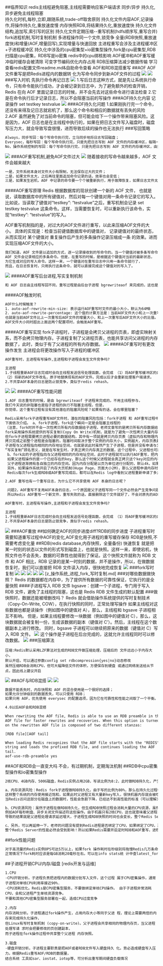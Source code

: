 ##临界知识
redis主线程避免阻塞,主线程需要响应客户端请求
同步/异步 持久化,异步避免主线程阻塞  
持久化时机,每秒,立即,跟随系统,trade-off取舍原则
持久化文件内容AOF,记录操作,将操作持久化,重放速度慢
内存快照RDB,将结果持久化,重放速度快
持久化文件结构,追加写,索引写的区别
持久化文件定期压缩--重写机制(hdfs顺序写,重写合并)
fork进程机制,写时复制机制
多进程操作同一个文件,锁竞争
全量(RDB快照,重放速度快)和增量(AOF,增量回写),实现增量与快速回放
主进程重写会涉及主进程缓冲区+子进程缓冲区
持久化中涉及的cpu密集型+io密集型操作,fork是cpu密集型,RDB扫描是cpu密集，RDB写是io密集
redis中的cpu绑核影响
AOF缓冲和AOF重写缓冲临时缓存会被清除
可变字节编码优化内存占用
RDB压缩算法减少数据传输
学习查看redis配置文件readme.md&自助命令查看
AOF和RDB混搭重写
##AOF
AOF文件重写是把Redis进程内的数据转 化为写命令同步到新AOF文件的过程
![](.z_04_分布式_redis_03_持久化_AOF_RDB(fork)_可用性_images/80334d78.png)
![](.z_04_分布式_redis_03_持久化_AOF_RDB(fork)_可用性_images/8feda45e.png)
###写入时机
先执行命令再记日志
![](.z_04_分布式_redis_03_持久化_images/3d3f7a60.png)
1.写后日志这种方式，就是先让系统执行命令，只有命令能执行成功，才会被记录到日志中，为了避免额外的检查开销，Redis 在向 AOF 里面记录日志的时候，并不会先去对这些命令进行语法检查
2.它是在命令执行后才记录日志，所以不会阻塞当前的写操作
###AOF持久化内容
记录操作
set testkey testvalue
![](.z_04_分布式_redis_03_持久化_images/22584bf9.png)
###AOF持久化问题
1.如果刚执行完一个命令，还没有来得及记日志就宕机了，那么这个命令和相应的数据就有丢失的风险
2.AOF 虽然避免了对当前命令的阻塞，但可能会给下一个操作带来阻塞风险。这是因为，AOF 日志也是在主线程中执行的，如果在把日志文件写入磁盘时，磁盘写压力大，就会导致写盘很慢，进而导致后续的操作也无法执行
###写回策略
```asp
Always，同步写回：每个写命令执行完，立马同步地将日志写回磁盘；
Everysec，每秒写回：每个写命令执行完，只是先把日志写到 AOF 文件的内存缓冲区，每隔一秒把缓冲区中的内容写入磁盘；
No，操作系统控制的写回：每个写命令执行完，只是先把日志写到 AOF 文件的内存缓冲区，由操作系统决定何时将缓冲区内容写回磁盘。
```
![](.z_04_分布式_redis_03_持久化_images/261a2885.png)
###AOF重写机制,避免AOF文件过大
![](.z_04_分布式_redis_03_持久化_AOF_RDB(fork)_可用性_images/07949210.png)
随着接收的写命令越来越多，AOF 文件会越来越大
```asp
一是，文件系统本身对文件大小有限制，无法保存过大的文件；
二是，如果文件太大，之后再往里面追加命令记录的话，效率也会变低；
三是，如果发生宕机，AOF 中记录的命令要一个个被重新执行，用于故障恢复，如果日志文件太大，整个恢复过程就会非常缓慢，这就会影响到 Redis 的正常使用
```
####AOF重写原理
Redis 根据数据库的现状创建一个新的 AOF 文件，
也就是说，读取数据库中的所有键值对，然后对每一个键值对用一条命令记录它的写入。
比如说，当读取了键值对“testkey”: “testvalue”之后，重写机制会记录 set testkey testvalue 这条命令。这样，当需要恢复时，可以重新执行该命令，实现“testkey”: “testvalue”的写入。


AOF重写机制指的是，对过大的AOF文件进行重写，以此来压缩AOF文件的大小。 具体的实现是：检查当前键值数据库中的键值对，
记录键值对的最终状态，从而实现对 某个键值对 重复操作后产生的多条操作记录压缩成一条 的效果。进而实现压缩AOF文件的大小。
```asp
我们知道，AOF 文件是以追加的方式，逐一记录接收到的写命令的。当一个键值对被多条写命令反复修改时，
AOF 文件会记录相应的多条命令。但是，在重写的时候，是根据这个键值对当前的最新状态，
为它生成对应的写入命令。这样一来，一个键值对在重写日志中只用一条命令就行了，
而且，在日志恢复时，只用执行这条命令，就可以直接完成这个键值对的写入了。
```
![](.z_04_分布式_redis_03_持久化_images/68ec1c59.png)
####AOF重写后台进程,写实复制机制
```asp
和 AOF 日志由主线程写回不同，重写过程是由后台子进程 bgrewriteaof 来完成的，这也是为了避免阻塞主线程，导致数据库性能下降
```
####AOF触发时机
```asp
AOF什么时候触发？ 
1. auto-aof-rewrite-min-size: 表示运行AOF重写时文件的最小大小，默认为64MB 
2. auto-aof-rewrite-percentage: 这个值的计算方法是：当前AOF文件大小和上一次重写后AOF文件大小的差值，再除以上一次重写后AOF文件大小。
也就是当前AOF文件比上一次重写后AOF文件的增量大小，和上一次重写后AOF文件大小的比值。 
AOF文件大小同时超出上面这两个配置项时，会触发AOF重写。
```
####AOF重写实现
fork子进程时，子进程是会拷贝父进程的页表，即虚实映射关系，而不会拷贝物理内存。子进程复制了父进程页表，也能共享访问父进程的内存数据了，此时，类似于有了父进程的所有内存数据。
![](.z_04_分布式_redis_03_持久化_images/95c06aec.png)
####AOF重写时有更改操作发生
主进程会将更改操作写入子进程的缓冲区
```asp
AOF重写时，主进程有写操作,主进程和子进程会发生文件竞争吗?
```
```asp
主进程
1.子线程重新AOF日志完成时会向主线程发送信号处理函数，会完成 （1）将AOF重写缓冲区的内容写入到新的AOF文件中。
（2）将新的AOF文件改名，原子地替换现有的AOF文件。完成以后才会重新处理客户端请求。
2.不共享AOF本身的日志是防止锁竞争，类似于redis rehash。
```
![](.z_04_分布式_redis_03_持久化_AOF_RDB(fork)_可用性_images/c0d4d23e.png)
![](.z_04_分布式_redis_03_持久化_AOF_RDB(fork)_可用性_images/0d93c7e3.png)
####AOF重写性能问题
```asp
1.AOF 日志重写的时候，是由 bgrewriteaof 子进程来完成的，不用主线程参与，
我们今天说的非阻塞也是指子进程的执行不阻塞主线程。但是，
你觉得，这个重写过程有没有其他潜在的阻塞风险呢？如果有的话，会在哪里阻塞？
```
```asp
Redis采用fork子进程重写AOF文件时，潜在的阻塞风险包括：fork子进程 和 AOF重写过程中父进程产生写入的场景，
下面依次介绍。 a、fork子进程，fork这个瞬间一定是会阻塞主线程的
（注意，fork时并不会一次性拷贝所有内存数据给子进程，老师文章写的是拷贝所有内存数据给子进程，我个人认为是有歧义的），
fork采用操作系统提供的写实复制(Copy On Write)机制，就是为了避免一次性拷贝大量内存数据给子进程造成的长时间阻塞问题，
但fork子进程需要拷贝进程必要的数据结构，其中有一项就是拷贝内存页表（虚拟内存和物理内存的映射索引表），这个拷贝过程会消耗大量CPU资源，
拷贝完成之前整个进程是会阻塞的，阻塞时间取决于整个实例的内存大小，实例越大，内存页表越大，fork阻塞时间越久。拷贝内存页表完成后，
子进程与父进程指向相同的内存地址空间，也就是说此时虽然产生了子进程，但是并没有申请与父进程相同的内存大小。那什么时候父子进程才会真正内存分离呢？
“写实复制”顾名思义，就是在写发生时，才真正拷贝内存真正的数据，这个过程中，父进程也可能会产生阻塞的风险，就是下面介绍的场景。
 b、fork出的子进程指向与父进程相同的内存地址空间，此时子进程就可以执行AOF重写，把内存中的所有数据写入到AOF文件中。但是此时父进程依旧是会有流量写入的，
 如果父进程操作的是一个已经存在的key，那么这个时候父进程就会真正拷贝这个key对应的内存数据，申请新的内存空间，这样逐渐地，父子进程内存数据开始分离，
 父子进程逐渐拥有各自独立的内存空间。因为内存分配是以页为单位进行分配的，默认4k，如果父进程此时操作的是一个bigkey，重新申请大块内存耗时会变长，可能会产阻塞风险。
 另外，如果操作系统开启了内存大页机制(Huge Page，页面大小2M)，那么父进程申请内存时阻塞的概率将会大大提高，所以在Redis机器上需要关闭Huge Page机制。
 Redis每次fork生成RDB或AOF重写完成后，都可以在Redis log中看到父进程重新申请了多大的内存空间。
```



```asp
2.AOF 重写也有一个重写日志，为什么它不共享使用 AOF 本身的日志呢？
```
```asp
 问题2，AOF重写不复用AOF本身的日志，一个原因是父子进程写同一个文件必然会产生竞争问题，控制竞争就意味着会影响父进程的性能。二是如果AOF重写过程中失败了，那么原本的AOF文件相当于被污染了，无法做恢复使用。
 所以Redis AOF重写一个新文件，重写失败的话，直接删除这个文件就好了，不会对原先的AOF文件产生影响。等重写完成之后，直接替换旧文件即可。
```

```asp
AOF重写时，主进程有写操作,主进程和子进程会发生文件竞争吗?
```
```asp
主进程
1.子线程重新AOF日志完成时会向主线程发送信号处理函数，会完成 （1）将AOF重写缓冲区的内容写入到新的AOF文件中。（2）将新的AOF文件改名，原子地替换现有的AOF文件。完成以后才会重新处理客户端请求。
2.不共享AOF本身的日志是防止锁竞争，类似于redis rehash。
```
![](.z_04_分布式_redis_03_持久化_images/81dea9c8.png)
###AOF重放
##如何确定AOF的同步进度diff?RDB的同步进度
子进程重写时需要知道重写过程中AOF的变化,AOF变化用子进程的重写缓存保存
RDB是快照,不需要考虑变化量
##RDB(redis database,内存快照，全量备份)
快速恢复
就是把某一时刻的状态以文件的形式写到磁盘上，也就是快照。这样一来，即使宕机，快照文件也不会丢失，数据的可靠性也就得到了保证。这个快照文件就称为 RDB 文件
和 AOF 相比，RDB 记录的是某一时刻的数据，并不是操作，所以，在做数据恢复时，我们可以直接把 RDB 文件读入内存，很快地完成恢复
![](.z_04_分布式_redis_03_持久化_AOF_RDB(fork)_可用性_images/7736c04e.png)
###fork写时复制
![](.z_04_分布式_redis_03_持久化_AOF_RDB(fork)_可用性_images/e8dafc25.png)
![](.z_04_分布式_redis_03_持久化_AOF_RDB(fork)_可用性_images/15c16ab9.png)
![](.z_04_分布式_redis_03_持久化_AOF_RBD(fork)_可用性_images/2b9c9c2b.png)
![](.z_04_分布式_redis_03_持久化_AOF_RBD(fork)_可用性_images/d4275c29.png)
![](.z_04_分布式_redis_03_持久化_AOF_RBD(fork)_可用性_images/c61c7c98.png)
[z_操作系统_进程_fork_写时复制.md]
###对哪些数据做快照？
Redis 的数据都在内存中，为了提供所有数据的可靠性保证，它执行的是全量快照
####子进程写入 RDB 文件
bgsave：创建一个子进程，专门用于写入 RDB 文件，避免了主线程的阻塞，这也是 Redis RDB 文件生成的默认配置
###做快照时，数据还能被增删改吗？
Redis 就会借助操作系统提供的写时复制技术（Copy-On-Write, COW），在执行快照的同时，正常处理写操作
如果主线程对这些数据也都是读操作（例如图中的键值对 A），那么，主线程和 bgsave 子进程相互不影响。
但是，如果主线程要修改一块数据（例如图中的键值对 C），那么，这块数据就会被复制一份，生成该数据的副本（键值对 C’）。然后，主线程在这个数据副本上进行修改。
同时，bgsave 子进程可以继续把原来的数据（键值对 C）写入 RDB 文件。
![](https://static001.geekbang.org/resource/image/a2/58/a2e5a3571e200cb771ed8a1cd14d5558.jpg)
这个操作是子进程在后台完成的，这就允许主线程同时可以修改数据。
![](.z_04_分布式_redis_03_持久化_images/a99e216e.png)
###压缩算法
```
压缩:Redis默认采用LZF算法对生成的RDB文件做压缩处理，压缩后的 文件远远小于内存大小，
默认开启，可以通过参数config set rdbcompression{yes|no}动态修改
虽然压缩RDB会消耗CPU，但可大幅降低文件的体积，方便保存到硬盘 或通过网络发送给从节点，因此线上建议开启
```
[](https://zhuanlan.zhihu.com/p/311523487)
![](.z_04_分布式_redis_03_持久化_AOF_RDB(fork)_可用性_images/5e956d0a.png)
##AOF与RDB混搭
![](.z_04_分布式_redis_03_持久化_AOF_RDB(fork)_可用性_images/843aa3c0.png)
![](.z_04_分布式_redis_03_持久化_AOF_RDB(fork)_可用性_images/da1e699f.png)
```asp
数据不能丢失时，内存快照和 AOF 的混合使用是一个很好的选择；
如果允许分钟级别的数据丢失，可以只使用 RDB；
如果只用 AOF，优先使用 everysec 的配置选项，因为它在可靠性和性能之间取了一个平衡。

4.0以后AOF会和RDB混搭

When rewriting the AOF file, Redis is able to use an RDB preamble in the
AOF file for faster rewrites and recoveries. When this option is turned
on the rewritten AOF file is composed of two different stanzas:

[RDB file][AOF tail]

When loading Redis recognizes that the AOF file starts with the "REDIS"
string and loads the prefixed RDB file, and continues loading the AOF
tail.
aof-use-rdb-preamble yes
```

##AOF和RDB会一直变大吗
不会，有过期机制，定期淘汰机制
##RDB中cpu密集型操作和io密集型操作
```asp
2核CPU、4GB内存、500G磁盘，Redis实例占用2GB，写读比例为8:2，此时做RDB持久化，产生的风险主要在于 CPU资源 和 内存资源 这2方面：

a、内存资源风险：Redis fork子进程做RDB持久化，由于写的比例为80%，那么在持久化过程中，“写实复制”会重新分配整个实例80%的内存副本，大约需要重新分配1.6GB内存空间，
这样整个系统的内存使用接近饱和，如果此时父进程又有大量新key写入，很快机器内存就会被吃光，如果机器开启了Swap机制，那么Redis会有一部分数据被换到磁盘上，
当Redis访问这部分在磁盘上的数据时，性能会急剧下降，已经达不到高性能的标准（可以理解为武功被废）。如果机器没有开启Swap，会直接触发OOM，父子进程会面临被系统kill掉的风险。

b、CPU资源风险：虽然子进程在做RDB持久化，但生成RDB快照过程会消耗大量的CPU资源，虽然Redis处理处理请求是单线程的，但Redis Server还有其他线程在后台工作，
例如AOF每秒刷盘、异步关闭文件描述符这些操作。由于机器只有2核CPU，这也就意味着父进程占用了超过一半的CPU资源，此时子进程做RDB持久化，可能会产生CPU竞争，
导致的结果就是父进程处理请求延迟增大，子进程生成RDB快照的时间也会变长，整个Redis Server性能下降。

c、另外，可以再延伸一下，老师的问题没有提到Redis进程是否绑定了CPU，如果绑定了CPU，那么子进程会继承父进程的CPU亲和性属性，子进程必然会与父进程争夺同一个CPU资源，
整个Redis Server的性能必然会受到影响！所以如果Redis需要开启定时RDB和AOF重写，进程一定不要绑定CPU。
```
##fork性能问题
```asp
对于高流量的Redis实例OPS可达5万以上，如果fork 操作耗时在秒级别将拖慢Redis几万条命令执行，对线上应用延迟影响非常 明显。
正常情况下fork耗时应该是每GB消耗20毫秒左右。可以在info stats统 计中查latest_fork_usec指标获取最近一次fork操作耗时，单位微秒。
```
##子进程开销CPU/内存/磁盘
[redis开发与运维]
```
1.CPU
·CPU开销分析。子进程负责把进程内的数据分批写入文件，这个过程 属于CPU密集操作，通常子进程对单核CPU利用率接近90%.
·CPU消耗优化。Redis是CPU密集型服务，不要做绑定单核CPU操作。 由于子进程非常消耗CPU，会和父进程产生单核资源竞争。
不要和其他CPU密集型服务部署在一起，造成CPU过度竞争

2.内存
内存消耗分析。子进程通过fork操作产生，占用内存大小等同于父进 程，理论上需要两倍的内存来完成持久化操作，
但Linux有写时复制机制 (copy-on-write)。父子进程会共享相同的物理内存页，当父进程处理写请 求时会把要修改的页创建副本，
而子进程在fork操作过程中共享整个父进程 内存快照。

3.磁盘
·硬盘开销分析。子进程主要职责是把AOF或者RDB文件写入硬盘持久 化。势必造成硬盘写入压力。根据Redis重写AOF/RDB的数据量，
结合系统 工具如sar、iostat、iotop等，可分析出重写期间硬盘负载情况
```
